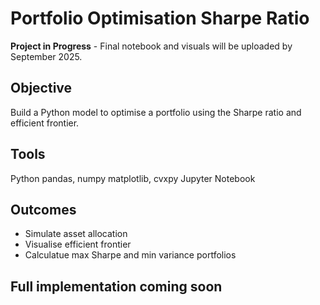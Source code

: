 # Portfolio Optimisation Sharpe Ratio
**Project in Progress** - Final notebook and visuals will be uploaded by September 2025. 
## Objective 
Build a Python model to optimise a portfolio using the Sharpe ratio and efficient frontier.
## Tools
Python 
pandas, numpy 
matplotlib, cvxpy 
Jupyter Notebook 
## Outcomes
- Simulate asset allocation
- Visualise efficient frontier
- Calculatue max Sharpe and min variance portfolios
## Full implementation coming soon 
 
